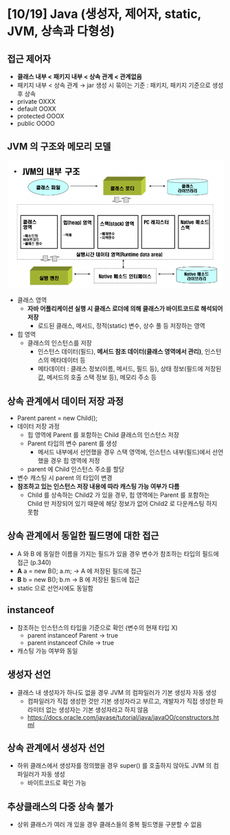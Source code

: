 # [10/19] Java (생성자, 제어자, static, JVM, 상속과 다형성)

## 접근 제어자

- **클래스 내부 < 패키지 내부 < 상속 관계 < 관계없음**
- 패키지 내부 < 상속 관계 → jar 생성 시 묶이는 기준 : 패키지, 패키지 기준으로 생성 후 상속
- private OXXX
- default OOXX
- protected OOOX
- public OOOO

## JVM 의 구조와 메모리 모델

![](./docs/6.png)

- 클래스 영역
    - **자바 어플리케이션 실행 시 클래스 로더에 의해 클래스가 바이트코드로 해석되어 저장**
        - 로드된 클래스, 메서드, 정적(static) 변수, 상수 풀 등 저장하는 영역
- 힙 영역
    - 클래스의 인스턴스를 저장
        - 인스턴스 데이터(필드), **메서드 참조 데이터(클래스 영역에서 관리)**, 인스턴스의 메타데이터 등
        - 메타데이터 : 클래스 정보(이름, 메서드, 필드 등), 상태 정보(필드에 저장된 값, 메서드의 호출 스택 정보 등), 메모리 주소 등

## 상속 관계에서 데이터 저장 과정

- Parent parent = new Child();
- 데이터 저장 과정
    - 힙 영역에 Parent 를 포함하는 Child 클래스의 인스턴스 저장
    - Parent 타입의 변수 parent 를 생성
        - 메서드 내부에서 선언했을 경우 스택 영역에, 인스턴스 내부(필드)에서 선언했을 경우 힙 영역에 저정
    - parent 에 Child 인스턴스 주소를 할당
- 변수 캐스팅 시 parent 의 타입이 변경
- **참조하고 있는 인스턴스 저장 내용에 따라 캐스팅 가능 여부가 다름**
    - Child 를 상속하는 Child2 가 있을 경우, 힙 영역에는 Parent 를 포함하는 Child 만 저장되어 있기 때문에 해당 정보가 없어 Child2 로 다운캐스팅 하지 못함

## 상속 관계에서 동일한 필드명에 대한 접근

- A 와 B 에 동일한 이름을 가지는 필드가 있을 경우 변수가 참조하는 타입의 필드에 접근 (p.340)
- **A** a = new B(); a.m; → A 에 저장된 필드에 접근
- **B** b = new B(); b.m → B 에 저장된 필드에 접근
- static 으로 선언시에도 동일함

## instanceof

- 참조하는 인스턴스의 타입을 기준으로 확인 (변수의 현재 타입 X)
    - parent instanceof Parent → true
    - parent instanceof Chile → true
- 캐스팅 가능 여부와 동일

## 생성자 선언

- 클래스 내 생성자가 하나도 없을 경우 JVM 의 컴파일러가 기본 생성자 자동 생성
    - 컴파일러가 직접 생성한 것만 기본 생성자라고 부르고, 개발자가 직접 생성한 파라미터 없는 생성자는 기본 생성자라고 하지 않음
    - https://docs.oracle.com/javase/tutorial/java/javaOO/constructors.html

## 상속 관계에서 생성자 선언

- 하위 클래스에서 생성자를 정의했을 경우 super() 를 호출하지 않아도 JVM 의 컴파일러가 자동 생성
    - 바이트코드로 확인 가능

## 추상클래스의 다중 상속 불가

- 상위 클래스가 여러 개 있을 경우 클래스들의 중복 필드명을 구분할 수 없음

